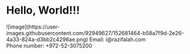 <h1>Hello, World!!!</h1>
![image](https://user-images.githubusercontent.com/92949627/152681464-b58a7f9d-2e26-4a33-824a-d3bb2c4296ae.png)
Email: i@razifalah.com<br>
Phone number: +972-52-3075200<br>

<!---
RaziFalah/RaziFalah is a ✨ special ✨ repository because its `README.md` (this file) appears on your GitHub profile.
You can click the Preview link to take a look at your changes.
--->
